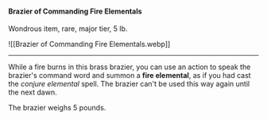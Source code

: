 #### Brazier of Commanding Fire Elementals

Wondrous item, rare, major tier, 5 lb.

![[Brazier of Commanding Fire Elementals.webp]]

---

While a fire burns in this brass brazier, you can use an action to speak the brazier's command word and summon a **fire elemental**, as if you had cast the *conjure elemental* spell. The brazier can't be used this way again until the next dawn.

The brazier weighs 5 pounds.